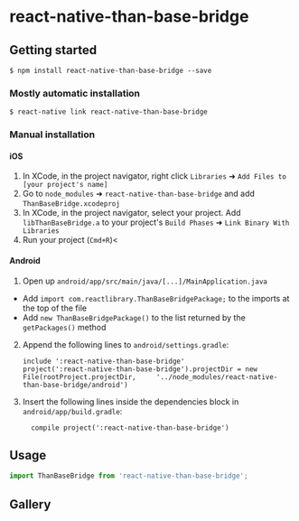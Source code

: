 # react-native-than-base-bridge

## Getting started

`$ npm install react-native-than-base-bridge --save`

### Mostly automatic installation

`$ react-native link react-native-than-base-bridge`

### Manual installation


#### iOS

1. In XCode, in the project navigator, right click `Libraries` ➜ `Add Files to [your project's name]`
2. Go to `node_modules` ➜ `react-native-than-base-bridge` and add `ThanBaseBridge.xcodeproj`
3. In XCode, in the project navigator, select your project. Add `libThanBaseBridge.a` to your project's `Build Phases` ➜ `Link Binary With Libraries`
4. Run your project (`Cmd+R`)<

#### Android

1. Open up `android/app/src/main/java/[...]/MainApplication.java`
  - Add `import com.reactlibrary.ThanBaseBridgePackage;` to the imports at the top of the file
  - Add `new ThanBaseBridgePackage()` to the list returned by the `getPackages()` method
2. Append the following lines to `android/settings.gradle`:
  	```
  	include ':react-native-than-base-bridge'
  	project(':react-native-than-base-bridge').projectDir = new File(rootProject.projectDir, 	'../node_modules/react-native-than-base-bridge/android')
  	```
3. Insert the following lines inside the dependencies block in `android/app/build.gradle`:
  	```
      compile project(':react-native-than-base-bridge')
  	```


## Usage 
```javascript
import ThanBaseBridge from 'react-native-than-base-bridge'; 
```

## Gallery
```

```
